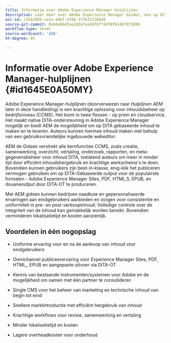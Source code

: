 ```yaml
---
title: Informatie over Adobe Experience Manager-hulplijnen
description: Leer meer over Adobe Experience Manager Guides, een op DITA gebaseerde oplossing voor contentbeheer op bedrijfsniveau. De voordelen van AEM hulplijnen kennen.
exl-id: c55429d9-ce2a-4dbf-b780-377b1372b828
source-git-commit: 0a50a6bd2ae2d2efea50f8ff4d70f614870f5899
workflow-type: tm+mt
source-wordcount: '268'
ht-degree: 0%

---
```


# Informatie over Adobe Experience Manager-hulplijnen {#id1645E0A50MY}

Adobe Experience Manager-hulplijnen \(doorverwezen naar *Hulplijnen AEM* later in deze handleiding\) is een krachtige oplossing voor inhoudsbeheer op bedrijfsniveau \(CCMS\). Het komt in twee flessen - op prem en cloudservice. Het maakt native DITA-ondersteuning in Adobe Experience Manager mogelijk en biedt AEM de mogelijkheid om op DITA gebaseerde inhoud te maken en te leveren. Auteurs kunnen hiermee inhoud maken met behulp van een gebruiksvriendelijke ingebouwde webeditor.

AEM de Gidsen verstrekt alle kernfuncties CCMS, zoals creatie, samenwerking, overzicht, vertaling, onderzoek, rapporten, en meta-gegevensbeheer voor inhoud DITA, toelatend auteurs om meer in minder tijd door efficiënt inhoudshergebruik en krachtige werkschema&#39;s te doen. Bovendien kunnen gebruikers zijn best-in-klasse, enig-klik het publiceren vermogen gebruiken om op DITA-Gebaseerde output voor de populairste formaten - Adobe Experience Manager Sites, PDF, HTML,5, EPUB, en douaneoutput door DITA-OT te produceren.

Met AEM gidsen kunnen bedrijven naadloze en gepersonaliseerde ervaringen aan eindgebruikers aanbieden en zorgen voor consistentie en uniformiteit in pre- en post-verkoopinhoud. Volledige controle over de integriteit van de inhoud kan gemakkelijk worden bereikt. Bovendien verminderen lokalisatietijd en kosten aanzienlijk.

## Voordelen in één oogopslag

- Uniforme ervaring voor en na de aankoop van inhoud voor eindgebruikers

- Omnichannel publiceerervaring voor Experience Manager Sites, PDF, HTML,, EPUB en aangepaste uitvoer via DITA-OT

- Kennis van bestaande instrumenten/systemen voor Adobe en de mogelijkheid om samen met één partner te consolideren

- Single CMS voor het beheer van marketing en technische inhoud van begin tot eind

- Snellere marktintroductie met efficiënt hergebruik van inhoud

- Krachtige workflows voor revisie, samenwerking en vertaling

- Minder lokalisatietijd en kosten

- Lagere overheadkosten voor onderhoud
